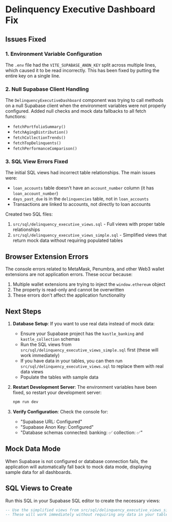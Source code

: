 # Delinquency Executive Dashboard Fix

## Issues Fixed

### 1. Environment Variable Configuration
The `.env` file had the `VITE_SUPABASE_ANON_KEY` split across multiple lines, which caused it to be read incorrectly. This has been fixed by putting the entire key on a single line.

### 2. Null Supabase Client Handling
The `DelinquencyExecutiveDashboard` component was trying to call methods on a null Supabase client when the environment variables were not properly configured. Added null checks and mock data fallbacks to all fetch functions:

- `fetchPortfolioSummary()`
- `fetchAgingDistribution()`
- `fetchCollectionTrends()`
- `fetchTopDelinquents()`
- `fetchPerformanceComparison()`

### 3. SQL View Errors Fixed
The initial SQL views had incorrect table relationships. The main issues were:
- `loan_accounts` table doesn't have an `account_number` column (it has `loan_account_number`)
- `days_past_due` is in the `delinquencies` table, not in `loan_accounts`
- Transactions are linked to accounts, not directly to loan accounts

Created two SQL files:
1. `src/sql/delinquency_executive_views.sql` - Full views with proper table relationships
2. `src/sql/delinquency_executive_views_simple.sql` - Simplified views that return mock data without requiring populated tables

## Browser Extension Errors
The console errors related to MetaMask, Penumbra, and other Web3 wallet extensions are not application errors. These occur because:
1. Multiple wallet extensions are trying to inject the `window.ethereum` object
2. The property is read-only and cannot be overwritten
3. These errors don't affect the application functionality

## Next Steps

1. **Database Setup**: If you want to use real data instead of mock data:
   - Ensure your Supabase project has the `kastle_banking` and `kastle_collection` schemas
   - Run the SQL views from `src/sql/delinquency_executive_views_simple.sql` first (these will work immediately)
   - If you have data in your tables, you can then run `src/sql/delinquency_executive_views.sql` to replace them with real data views
   - Populate the tables with sample data

2. **Restart Development Server**: The environment variables have been fixed, so restart your development server:
   ```bash
   npm run dev
   ```

3. **Verify Configuration**: Check the console for:
   - "Supabase URL: Configured"
   - "Supabase Anon Key: Configured"
   - "Database schemas connected: banking: ✅ collection: ✅"

## Mock Data Mode
When Supabase is not configured or database connection fails, the application will automatically fall back to mock data mode, displaying sample data for all dashboards.

## SQL Views to Create

Run this SQL in your Supabase SQL editor to create the necessary views:

```sql
-- Use the simplified views from src/sql/delinquency_executive_views_simple.sql
-- These will work immediately without requiring any data in your tables
```